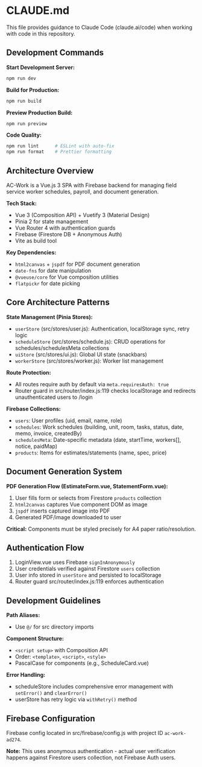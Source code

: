 # CLAUDE.md

This file provides guidance to Claude Code (claude.ai/code) when working with code in this repository.

## Development Commands

**Start Development Server:**
```bash
npm run dev
```

**Build for Production:**
```bash
npm run build
```

**Preview Production Build:**
```bash
npm run preview  
```

**Code Quality:**
```bash
npm run lint      # ESLint with auto-fix
npm run format    # Prettier formatting
```

## Architecture Overview

AC-Work is a Vue.js 3 SPA with Firebase backend for managing field service worker schedules, payroll, and document generation.

**Tech Stack:**
- Vue 3 (Composition API) + Vuetify 3 (Material Design)
- Pinia 2 for state management
- Vue Router 4 with authentication guards
- Firebase (Firestore DB + Anonymous Auth)
- Vite as build tool

**Key Dependencies:**
- `html2canvas` + `jspdf` for PDF document generation
- `date-fns` for date manipulation
- `@vueuse/core` for Vue composition utilities
- `flatpickr` for date picking

## Core Architecture Patterns

**State Management (Pinia Stores):**
- `userStore` (src/stores/user.js): Authentication, localStorage sync, retry logic
- `scheduleStore` (src/stores/schedule.js): CRUD operations for schedules/schedulesMeta collections
- `uiStore` (src/stores/ui.js): Global UI state (snackbars)
- `workerStore` (src/stores/worker.js): Worker list management

**Route Protection:**
- All routes require auth by default via `meta.requiresAuth: true`
- Router guard in src/router/index.js:119 checks localStorage and redirects unauthenticated users to /login

**Firebase Collections:**
- `users`: User profiles (uid, email, name, role)
- `schedules`: Work schedules (building, unit, room, tasks, status, date, memo, invoice, createdBy)  
- `schedulesMeta`: Date-specific metadata (date, startTime, workers[], notice, paidMap)
- `products`: Items for estimates/statements (name, spec, price)

## Document Generation System

**PDF Generation Flow (EstimateForm.vue, StatementForm.vue):**
1. User fills form or selects from Firestore `products` collection
2. `html2canvas` captures Vue component DOM as image
3. `jspdf` inserts captured image into PDF
4. Generated PDF/image downloaded to user

**Critical:** Components must be styled precisely for A4 paper ratio/resolution.

## Authentication Flow

1. LoginView.vue uses Firebase `signInAnonymously` 
2. User credentials verified against Firestore `users` collection
3. User info stored in `userStore` and persisted to localStorage
4. Router guard src/router/index.js:119 enforces authentication

## Development Guidelines

**Path Aliases:**
- Use `@/` for src directory imports

**Component Structure:**
- `<script setup>` with Composition API
- Order: `<template>`, `<script>`, `<style>`
- PascalCase for components (e.g., ScheduleCard.vue)

**Error Handling:**
- scheduleStore includes comprehensive error management with `setError()` and `clearError()`
- userStore has retry logic via `withRetry()` method

## Firebase Configuration

Firebase config located in src/firebase/config.js with project ID `ac-work-ad274`.

**Note:** This uses anonymous authentication - actual user verification happens against Firestore users collection, not Firebase Auth users.